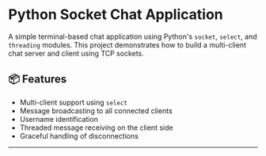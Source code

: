 # Python Socket Chat Application

A simple terminal-based chat application using Python's `socket`, `select`, and `threading` modules. This project demonstrates how to build a multi-client chat server and client using TCP sockets.

## 📦 Features

- Multi-client support using `select`
- Message broadcasting to all connected clients
- Username identification
- Threaded message receiving on the client side
- Graceful handling of disconnections

---
